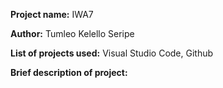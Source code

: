 **Project name:** IWA7

**Author:** Tumleo Kelello Seripe

**List of projects used:** Visual Studio Code, Github 

**Brief description of project:** 
